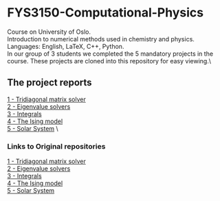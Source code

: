# FYS3150-Computational-Physics
Course on University of Oslo.\
Introduction to numerical methods used in chemistry and physics.\
Languages: English, LaTeX, C++, Python.\
In our group of 3 students we completed the 5 mandatory projects in the course. These projects are cloned into this repository for easy viewing.\


## The project reports
[1 - Tridiagonal matrix solver](https://github.com/amundmr/FYS3150-Computational-Physics/blob/master/Project-1/Document/Project-1_Aasrud-Raniseth-Rongve.pdf)
\
[2 - Eigenvalue solvers](https://github.com/amundmr/FYS3150-Computational-Physics/blob/master/Project-2/Documents/Project-2_Aasrud-Raniseth-Rongve.pdf)
\
[3 - Integrals](https://github.com/amundmr/FYS3150-Computational-Physics/blob/master/Project-3/doc/Project-3_Aasrud-Raniseth-Rongve.pdf)
\
[4 - The Ising model](https://github.com/amundmr/FYS3150-Computational-Physics/blob/master/Project-4/doc/Project4_Aasrud-Raniseth-Rongve.pdf)
\
[5 - Solar System](https://github.com/amundmr/FYS3150-Computational-Physics/blob/master/Project-5/doc/Project5_SolarSystem.pdf)
\


### Links to Original repositories
[1 - Tridiagonal matrix solver](https://github.com/kmaasrud/Project-1)
\
[2 - Eigenvalue solvers](https://github.com/amundmr/Project-2)
\
[3 - Integrals](https://github.com/kmaasrud/Project-3)
\
[4 - The Ising model](https://github.com/kmaasrud/Project-4)
\
[5 - Solar System](https://github.com/kmaasrud/Project-5)
